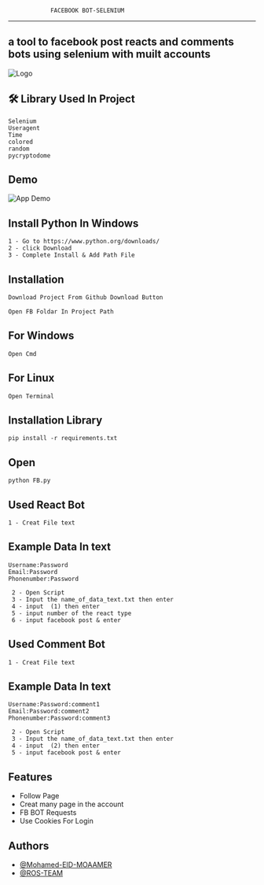                 FACEBOOK BOT-SELENIUM
-------------------------------------------------------
a tool to facebook post reacts and comments bots
using selenium with muilt accounts 
-----------------------------------------------------


![Logo](https://i.imgur.com/8BKOFiQ.png)


## 🛠 Library Used In Project 
    Selenium 
    Useragent
    Time
    colored
    random
    pycryptodome


## Demo

![App Demo](https://i.imgur.com/JFqpMhE.png)


## Install Python In Windows
    1 - Go to https://www.python.org/downloads/
    2 - click Download
    3 - Complete Install & Add Path File 
## Installation
```bash
Download Project From Github Download Button
```
```
Open FB Foldar In Project Path
```
## For Windows
```
Open Cmd 
```
## For Linux
```
Open Terminal
```
## Installation Library
```
pip install -r requirements.txt
```
## Open
```
python FB.py
```
## Used React Bot 
```
1 - Creat File text
```
## Example Data In text
```
Username:Password
Email:Password
Phonenumber:Password
```
```
 2 - Open Script
 3 - Input the name_of_data_text.txt then enter
 4 - input  (1) then enter
 5 - input number of the react type
 6 - input facebook post & enter
``` 
## Used Comment Bot 
```
1 - Creat File text
```
## Example Data In text
```
Username:Password:comment1
Email:Password:comment2
Phonenumber:Password:comment3
```
```
 2 - Open Script
 3 - Input the name_of_data_text.txt then enter
 4 - input  (2) then enter
 5 - input facebook post & enter
 ```
## Features

- Follow Page
- Creat many page in the account
- FB BOT Requests
- Use Cookies For Login


## Authors

- [@Mohamed-EID-MOAAMER](https://github.com/Mohamed-Ros)
- [@ROS-TEAM](https://api.whatsapp.com/send?phone=+201006853813)

